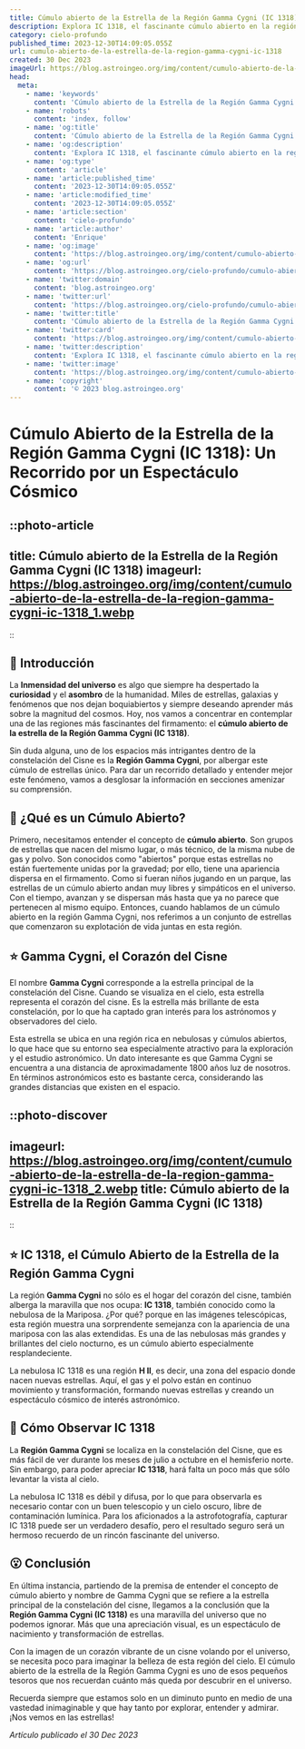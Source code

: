 ```yaml
---
title: Cúmulo abierto de la Estrella de la Región Gamma Cygni (IC 1318)
description: Explora IC 1318, el fascinante cúmulo abierto en la región Gamma Cygni. Descubre la majestuosidad de sus estrellas brillantes y su impacto en la astronomía.
category: cielo-profundo
published_time: 2023-12-30T14:09:05.055Z
url: cumulo-abierto-de-la-estrella-de-la-region-gamma-cygni-ic-1318
created: 30 Dec 2023
imageUrl: https://blog.astroingeo.org/img/content/cumulo-abierto-de-la-estrella-de-la-region-gamma-cygni-ic-1318_3.webp
head:
  meta:
    - name: 'keywords'
      content: 'Cúmulo abierto de la Estrella de la Región Gamma Cygni (IC 1318)'
    - name: 'robots'
      content: 'index, follow'
    - name: 'og:title'
      content: 'Cúmulo abierto de la Estrella de la Región Gamma Cygni (IC 1318)'
    - name: 'og:description'
      content: 'Explora IC 1318, el fascinante cúmulo abierto en la región Gamma Cygni. Descubre la majestuosidad de sus estrellas brillantes y su impacto en la astronomía.'
    - name: 'og:type'
      content: 'article'
    - name: 'article:published_time'
      content: '2023-12-30T14:09:05.055Z'
    - name: 'article:modified_time'
      content: '2023-12-30T14:09:05.055Z'
    - name: 'article:section'
      content: 'cielo-profundo'
    - name: 'article:author'
      content: 'Enrique'
    - name: 'og:image'
      content: 'https://blog.astroingeo.org/img/content/cumulo-abierto-de-la-estrella-de-la-region-gamma-cygni-ic-1318_3.webp'
    - name: 'og:url'
      content: 'https://blog.astroingeo.org/cielo-profundo/cumulo-abierto-de-la-estrella-de-la-region-gamma-cygni-ic-1318'
    - name: 'twitter:domain'
      content: 'blog.astroingeo.org'
    - name: 'twitter:url'
      content: 'https://blog.astroingeo.org/cielo-profundo/cumulo-abierto-de-la-estrella-de-la-region-gamma-cygni-ic-1318'
    - name: 'twitter:title'
      content: 'Cúmulo abierto de la Estrella de la Región Gamma Cygni (IC 1318)'
    - name: 'twitter:card'
      content: 'https://blog.astroingeo.org/img/content/cumulo-abierto-de-la-estrella-de-la-region-gamma-cygni-ic-1318_3.webp'
    - name: 'twitter:description'
      content: 'Explora IC 1318, el fascinante cúmulo abierto en la región Gamma Cygni. Descubre la majestuosidad de sus estrellas brillantes y su impacto en la astronomía.'
    - name: 'twitter:image'
      content: 'https://blog.astroingeo.org/img/content/cumulo-abierto-de-la-estrella-de-la-region-gamma-cygni-ic-1318_3.webp'
    - name: 'copyright'
      content: '© 2023 blog.astroingeo.org'
---
```

# Cúmulo Abierto de la Estrella de la Región Gamma Cygni (IC 1318): Un Recorrido por un Espectáculo Cósmico 

::photo-article
---
title: Cúmulo abierto de la Estrella de la Región Gamma Cygni (IC 1318)
imageurl: https://blog.astroingeo.org/img/content/cumulo-abierto-de-la-estrella-de-la-region-gamma-cygni-ic-1318_1.webp
---
::

## 🚀 Introducción

La **Inmensidad del universo** es algo que siempre ha despertado la **curiosidad** y el **asombro** de la humanidad. Miles de estrellas, galaxias y fenómenos que nos dejan boquiabiertos y siempre deseando aprender más sobre la magnitud del cosmos. Hoy, nos vamos a concentrar en contemplar una de las regiones más fascinantes del firmamento: el **cúmulo abierto de la estrella de la Región Gamma Cygni (IC 1318)**. 

Sin duda alguna, uno de los espacios más intrigantes dentro de la constelación del Cisne es la **Región Gamma Cygni**, por albergar este cúmulo de estrellas único. Para dar un recorrido detallado y entender mejor este fenómeno, vamos a desglosar la información en secciones amenizar su comprensión. 

## 💫 ¿Qué es un Cúmulo Abierto?

Primero, necesitamos entender el concepto de **cúmulo abierto**. Son grupos de estrellas que nacen del mismo lugar, o más técnico, de la misma nube de gas y polvo. Son conocidos como "abiertos" porque estas estrellas no están fuertemente unidas por la gravedad; por ello, tiene una apariencia dispersa en el firmamento. Como si fueran niños jugando en un parque, las estrellas de un cúmulo abierto andan muy libres y simpáticos en el universo. Con el tiempo, avanzan y se dispersan más hasta que ya no parece que pertenecen al mismo equipo. Entonces, cuando hablamos de un cúmulo abierto en la región Gamma Cygni, nos referimos a un conjunto de estrellas que comenzaron su explotación de vida juntas en esta región.

## ⭐ Gamma Cygni, el Corazón del Cisne

El nombre **Gamma Cygni** corresponde a la estrella principal de la constelación del Cisne. Cuando se visualiza en el cielo, esta estrella representa el corazón del cisne. Es la estrella más brillante de esta constelación, por lo que ha captado gran interés para los astrónomos y observadores del cielo.

Esta estrella se ubica en una región rica en nebulosas y cúmulos abiertos, lo que hace que su entorno sea especialmente atractivo para la exploración y el estudio astronómico. Un dato interesante es que Gamma Cygni se encuentra a una distancia de aproximadamente 1800 años luz de nosotros. En términos astronómicos esto es bastante cerca, considerando las grandes distancias que existen en el espacio.


::photo-discover
---
imageurl: https://blog.astroingeo.org/img/content/cumulo-abierto-de-la-estrella-de-la-region-gamma-cygni-ic-1318_2.webp
title: Cúmulo abierto de la Estrella de la Región Gamma Cygni (IC 1318)
---
::

## ⭐ IC 1318, el Cúmulo Abierto de la Estrella de la Región Gamma Cygni

La región **Gamma Cygni** no sólo es el hogar del corazón del cisne, también alberga la maravilla que nos ocupa: **IC 1318**, también conocido como la nebulosa de la Mariposa. ¿Por qué? porque en las imágenes telescópicas, esta región muestra una sorprendente semejanza con la apariencia de una mariposa con las alas extendidas. Es una de las nebulosas más grandes y brillantes del cielo nocturno, es un cúmulo abierto especialmente resplandeciente.

La nebulosa IC 1318 es una región **H II**, es decir, una zona del espacio donde nacen nuevas estrellas. Aquí, el gas y el polvo están en continuo movimiento y transformación, formando nuevas estrellas y creando un espectáculo cósmico de interés astronómico.

## 🔭 Cómo Observar IC 1318 

La **Región Gamma Cygni** se localiza en la constelación del Cisne, que es más fácil de ver durante los meses de julio a octubre en el hemisferio norte. Sin embargo, para poder apreciar **IC 1318**, hará falta un poco más que sólo levantar la vista al cielo. 

La nebulosa IC 1318 es débil y difusa, por lo que para observarla es necesario contar con un buen telescopio y un cielo oscuro, libre de contaminación lumínica. Para los aficionados a la astrofotografía, capturar IC 1318 puede ser un verdadero desafío, pero el resultado seguro será un hermoso recuerdo de un rincón fascinante del universo.

## 😮 Conclusión

En última instancia, partiendo de la premisa de entender el concepto de cúmulo abierto y nombre de Gamma Cygni que se refiere a la estrella principal de la constelación del cisne, llegamos a la conclusión que la **Región Gamma Cygni (IC 1318)** es una maravilla del universo que no podemos ignorar. Más que una apreciación visual, es un espectáculo de nacimiento y transformación de estrellas. 

Con la imagen de un corazón vibrante de un cisne volando por el universo, se necesita poco para imaginar la belleza de esta región del cielo. El cúmulo abierto de la estrella de la Región Gamma Cygni es uno de esos pequeños tesoros que nos recuerdan cuánto más queda por descubrir en el universo.

Recuerda siempre que estamos solo en un diminuto punto en medio de una vastedad inimaginable y que hay tanto por explorar, entender y admirar. ¡Nos vemos en las estrellas!

_Artículo publicado el 30 Dec 2023_